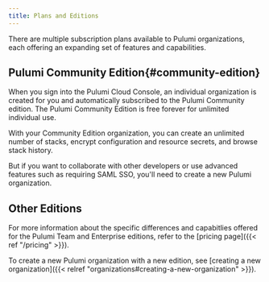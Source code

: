 ```yaml
---
title: Plans and Editions
---
```


There are multiple subscription plans available to Pulumi organizations, each offering an expanding set
of features and capabilities.

## Pulumi Community Edition{#community-edition}

When you sign into the Pulumi Cloud Console, an individual organization is created for you and
automatically subscribed to the Pulumi Community edition. The Pulumi Community Edition is
free forever for unlimited individual use.

With your Community Edition organization, you can create an unlimited number of stacks, encrypt
configuration and resource secrets, and browse stack history.

But if you want to collaborate with other developers or use advanced features such as requiring
SAML SSO, you'll need to create a new Pulumi organization.

## Other Editions

For more information about the specific differences and capabitlies offered for the Pulumi Team
and Enterprise editions, refer to the [pricing page]({{< ref "/pricing" >}}).

To create a new Pulumi organization with a new edition, see
[creating a new organization]({{< relref "organizations#creating-a-new-organization" >}}).
